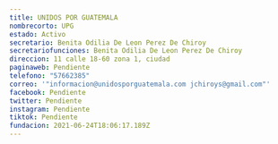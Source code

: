 ```yaml
---
title: UNIDOS POR GUATEMALA
nombrecorto: UPG
estado: Activo
secretario: Benita Odilia De Leon Perez De Chiroy
secretariofunciones: Benita Odilia De Leon Perez De Chiroy
direccion: 11 calle 18-60 zona 1, ciudad
paginaweb: Pendiente
telefono: "57662385"
correo: '"informacion@unidosporguatemala.com jchiroys@gmail.com"'
facebook: Pendiente
twitter: Pendiente
instagram: Pendiente
tiktok: Pendiente
fundacion: 2021-06-24T18:06:17.189Z
---
```

